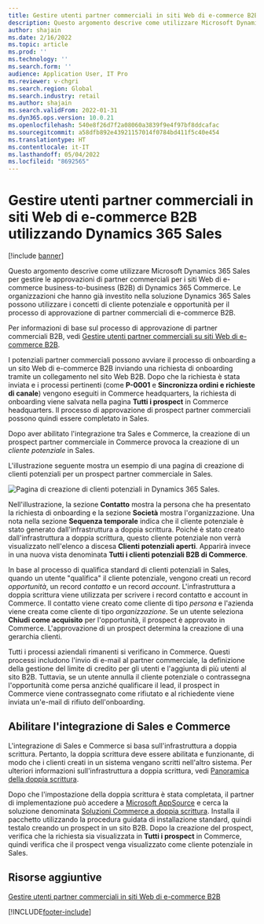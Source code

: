 ```yaml
---
title: Gestire utenti partner commerciali in siti Web di e-commerce B2B utilizzando Dynamics 365 Sales
description: Questo argomento descrive come utilizzare Microsoft Dynamics 365 Sales per gestire le approvazioni di partner commerciali per i siti Web di e-commerce business-to-business (B2B) di Dynamics 365 Commerce.
author: shajain
ms.date: 2/16/2022
ms.topic: article
ms.prod: ''
ms.technology: ''
ms.search.form: ''
audience: Application User, IT Pro
ms.reviewer: v-chgri
ms.search.region: Global
ms.search.industry: retail
ms.author: shajain
ms.search.validFrom: 2022-01-31
ms.dyn365.ops.version: 10.0.21
ms.openlocfilehash: 540e8f26d7f2a08060a3839f9e4f97bf8ddcafac
ms.sourcegitcommit: a58dfb892e43921157014f0784bd411f5c40e454
ms.translationtype: HT
ms.contentlocale: it-IT
ms.lasthandoff: 05/04/2022
ms.locfileid: "8692565"
---
```

# <a name="manage-business-partner-users-on-b2b-e-commerce-websites-using-dynamics-365-sales"></a>Gestire utenti partner commerciali in siti Web di e-commerce B2B utilizzando Dynamics 365 Sales

[!include [banner](../../includes/banner.md)]

Questo argomento descrive come utilizzare Microsoft Dynamics 365 Sales per gestire le approvazioni di partner commerciali per i siti Web di e-commerce business-to-business (B2B) di Dynamics 365 Commerce. Le organizzazioni che hanno già investito nella soluzione Dynamics 365 Sales possono utilizzare i concetti di cliente potenziale e opportunità per il processo di approvazione di partner commerciali di e-commerce B2B.

Per informazioni di base sul processo di approvazione di partner commerciali B2B, vedi [Gestire utenti partner commerciali su siti Web di e-commerce B2B](manage-b2b-users.md).

I potenziali partner commerciali possono avviare il processo di onboarding a un sito Web di e-commerce B2B inviando una richiesta di onboarding tramite un collegamento nel sito Web B2B. Dopo che la richiesta è stata inviata e i processi pertinenti (come **P-0001** e **Sincronizza ordini e richieste di canale**) vengono eseguiti in Commerce headquarters, la richiesta di onboarding viene salvata nella pagina **Tutti i prospect** in Commerce headquarters. Il processo di approvazione di prospect partner commerciali possono quindi essere completato in Sales.

Dopo aver abilitato l'integrazione tra Sales e Commerce, la creazione di un prospect partner commerciale in Commerce provoca la creazione di un *cliente potenziale* in Sales.

L'illustrazione seguente mostra un esempio di una pagina di creazione di clienti potenziali per un prospect partner commerciale in Sales.

![Pagina di creazione di clienti potenziali in Dynamics 365 Sales.](../media/LeadInSales.png)

Nell'illustrazione, la sezione **Contatto** mostra la persona che ha presentato la richiesta di onboarding e la sezione **Società** mostra l'organizzazione. Una nota nella sezione **Sequenza temporale** indica che il cliente potenziale è stato generato dall'infrastruttura a doppia scrittura. Poiché è stato creato dall'infrastruttura a doppia scrittura, questo cliente potenziale non verrà visualizzato nell'elenco a discesa **Clienti potenziali aperti**. Apparirà invece in una nuova vista denominata **Tutti i clienti potenziali B2B di Commerce**.

In base al processo di qualifica standard di clienti potenziali in Sales, quando un utente "qualifica" il cliente potenziale, vengono creati un record *opportunità*, un record *contatto* e un record *account*. L'infrastruttura a doppia scrittura viene utilizzata per scrivere i record contatto e account in Commerce. Il contatto viene creato come cliente di tipo *persona* e l'azienda viene creata come cliente di tipo *organizzazione*. Se un utente seleziona **Chiudi come acquisito** per l'opportunità, il prospect è approvato in Commerce. L'approvazione di un prospect determina la creazione di una gerarchia clienti.

Tutti i processi aziendali rimanenti si verificano in Commerce. Questi processi includono l'invio di e-mail al partner commerciale, la definizione della gestione del limite di credito per gli utenti e l'aggiunta di più utenti al sito B2B. Tuttavia, se un utente annulla il cliente potenziale o contrassegna l'opportunità come persa anziché qualificare il lead, il prospect in Commerce viene contrassegnato come rifiutato e al richiedente viene inviata un'e-mail di rifiuto dell'onboarding.

## <a name="enable-integration-between-sales-and-commerce"></a>Abilitare l'integrazione di Sales e Commerce

L'integrazione di Sales e Commerce si basa sull'infrastruttura a doppia scrittura. Pertanto, la doppia scrittura deve essere abilitata e funzionante, di modo che i clienti creati in un sistema vengano scritti nell'altro sistema. Per ulteriori informazioni sull'infrastruttura a doppia scrittura, vedi [Panoramica della doppia scrittura](/dynamics365/fin-ops-core/dev-itpro/data-entities/dual-write/dual-write-overview).

Dopo che l'impostazione della doppia scrittura è stata completata, il partner di implementazione può accedere a [Microsoft AppSource](https://appsource.microsoft.com/) e cerca la soluzione denominata [Soluzioni Commerce a doppia scrittura](https://partner.microsoft.com/dashboard/commercial-marketplace/offers/7ca1d8c9-dc79-4cb7-a82e-8dc96a25acca/overview). Installa il pacchetto utilizzando la procedura guidata di installazione standard, quindi testalo creando un prospect in un sito B2B. Dopo la creazione del prospect, verifica che la richiesta sia visualizzata in **Tutti i prospect** in Commerce, quindi verifica che il prospect venga visualizzato come cliente potenziale in Sales.

## <a name="additional-resources"></a>Risorse aggiuntive

[Gestire utenti partner commerciali in siti Web di e-commerce B2B](manage-b2b-users.md)

[!INCLUDE[footer-include](../../includes/footer-banner.md)]
